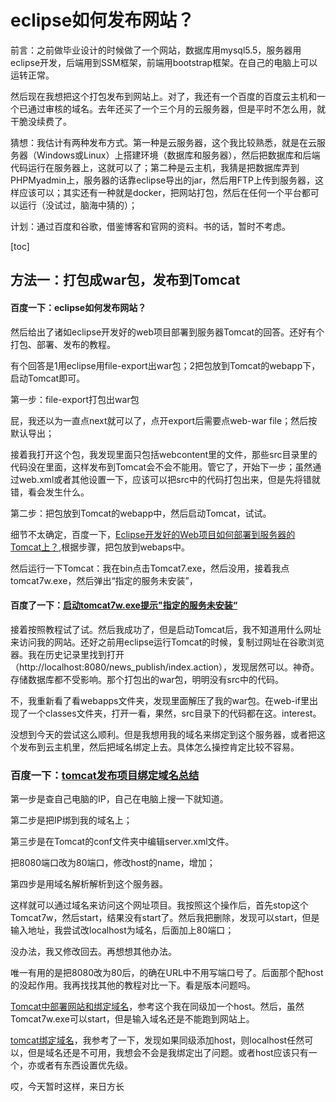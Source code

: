 # eclipse如何发布网站？

前言：之前做毕业设计的时候做了一个网站，数据库用mysql5.5，服务器用eclipse开发，后端用到SSM框架，前端用bootstrap框架。在自己的电脑上可以运转正常。

然后现在我想把这个打包发布到网站上。对了，我还有一个百度的百度云主机和一个已通过审核的域名。去年还买了一个三个月的云服务器，但是平时不怎么用，就干脆没续费了。

猜想：我估计有两种发布方式。第一种是云服务器，这个我比较熟悉，就是在云服务器（Windows或Linux）上搭建环境（数据库和服务器），然后把数据库和后端代码运行在服务器上，这就可以了；第二种是云主机，我猜是把数据库弄到PHPMyadmin上，服务器的话靠eclipse导出的jar，然后用FTP上传到服务器，这样应该可以；其实还有一种就是docker，把网站打包，然后在任何一个平台都可以运行（没试过，脑海中猜的）；

计划：通过百度和谷歌，借鉴博客和官网的资料。书的话，暂时不考虑。

[toc]

## 方法一：打包成war包，发布到Tomcat

#### 百度一下：eclipse如何发布网站？

然后给出了诸如eclipse开发好的web项目部署到服务器Tomcat的回答。还好有个打包、部署、发布的教程。

有个回答是1用eclipse用file-export出war包；2把包放到Tomcat的webapp下，启动Tomcat即可。

第一步：file-export打包出war包

屁，我还以为一直点next就可以了，点开export后需要点web-war file；然后按默认导出；

接着我打开这个包，我发现里面只包括webcontent里的文件，那些src目录里的代码没在里面，这样发布到Tomcat会不会不能用。管它了，开始下一步；虽然通过web.xml或者其他设置一下，应该可以把src中的代码打包出来，但是先将错就错，看会发生什么。

第二步：把包放到Tomcat的webapp中，然后启动Tomcat，试试。

细节不太确定，百度一下，[Eclipse开发好的Web项目如何部署到服务器的Tomcat上？](https://blog.csdn.net/weixin_40327259/article/details/80467049),根据步骤，把包放到webaps中。

然后运行一下Tomcat：我在bin点击Tomcat7.exe，然后没用，接着我点tomcat7w.exe，然后弹出“指定的服务未安装”，

#### 百度了一下：[启动tomcat7w.exe提示"指定的服务未安装“](https://jingyan.baidu.com/article/647f0115e85cb07f2148a8b7.html)

接着按照教程试了试。然后我成功了，但是启动Tomcat后，我不知道用什么网址来访问我的网站。还好之前用eclipse运行Tomcat的时候，复制过网址在谷歌浏览器。我在历史记录里找到打开（http://localhost:8080/news_publish/index.action），发现居然可以。神奇。存储数据库都不受影响。那个打包出的war包，明明没有src中的代码。

不，我重新看了看webapps文件夹，发现里面解压了我的war包。在web-if里出现了一个classes文件夹，打开一看，果然，src目录下的代码都在这。interest。

没想到今天的尝试这么顺利。但是我想用我的域名来绑定到这个服务器，或者把这个发布到云主机里，然后把域名绑定上去。具体怎么操控肯定比较不容易。

### 百度一下：[tomcat发布项目绑定域名总结](https://blog.csdn.net/kongnan93/article/details/50461810)

第一步是查自己电脑的IP，自己在电脑上搜一下就知道。

第二步是把IP绑到我的域名上；

第三步是在Tomcat的conf文件夹中编辑server.xml文件。

把8080端口改为80端口，修改host的name，增加<context>；

第四步是用域名解析解析到这个服务器。

这样就可以通过域名来访问这个网址项目。我按照这个操作后，首先stop这个Tomcat7w，然后start，结果没有start了。然后我把<context>删除，发现可以start，但是输入地址，我尝试改localhost为域名，后面加上80端口；

没办法，我又修改回去。再想想其他办法。

唯一有用的是把8080改为80后，的确在URL中不用写端口号了。后面那个配host的没起作用。我再找找其他的教程对比一下。看是版本问题吗。

[Tomcat中部署网站和绑定域名](https://blog.csdn.net/lduzhenlin/article/details/91344822)，参考这个我在同级加一个host。然后，虽然Tomcat7w.exe可以start，但是输入域名还是不能跑到网站上。

[tomcat绑定域名](https://blog.csdn.net/weixin_43466575/article/details/89672712?utm_medium=distribute.pc_relevant.none-task-blog-BlogCommendFromMachineLearnPai2-1.nonecase&depth_1-utm_source=distribute.pc_relevant.none-task-blog-BlogCommendFromMachineLearnPai2-1.nonecase)，我参考了一下，发现如果同级添加host，则localhost任然可以，但是域名还是不可用，我想会不会是我绑定出了问题。或者host应该只有一个，亦或者有东西设置优先级。

哎，今天暂时这样，来日方长



